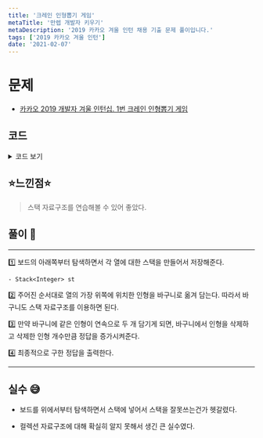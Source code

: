```yaml
---
title: '크레인 인형뽑기 게임'
metaTitle: '만렙 개발자 키우기'
metaDescription: '2019 카카오 겨울 인턴 채용 기출 문제 풀이입니다.'
tags: ['2019 카카오 겨울 인턴']
date: '2021-02-07'
---
```


# 문제

- [카카오 2019 개발자 겨울 인턴십. 1번 크레인 인형뽑기 게임](https://programmers.co.kr/learn/courses/30/lessons/64061?language=java)

## 코드

<details><summary> 코드 보기 </summary>

```java
import java.util.Scanner;
import java.util.Stack;

public class intern20191 {
    public static void main(String[] args) {
        Scanner sc = new Scanner(System.in);
        int n = sc.nextInt(), m = sc.nextInt();
        int [][] board = new int[n][n];
        for (int i = 0; i < n; i++) {
            for (int j = 0; j < n; j++) {
                board[i][j] = sc.nextInt();
            }
        }
        int moves[] = new int[m];
        for (int i = 0; i < m; i++) {
            moves[i] = sc.nextInt();
        }
        Solution solution = new Solution();
        System.out.println(solution.solution(board, moves));
    }
}

class Solution {
    public int solution(int[][] board, int[] moves) {
        int answer = 0, n = board.length, m = moves.length;
        Stack<Integer> bucket = new Stack<>();
        Stack<Integer> st[] = new Stack[n + 1];
        for (int i = 1; i <= n; i++) {
            st[i] = new Stack<>();
        }
        for (int i = n - 1; i >= 0; --i) {
            for (int j = 0; j < n; ++j) {
                if(board[i][j] != 0)
                    st[j + 1].push(board[i][j]);
            }
        }
        for (int i = 0; i < moves.length; i++) {
            int next = moves[i];
            if(st[next].isEmpty()) continue;
            int top = st[next].pop();
            if(!bucket.isEmpty() && bucket.peek() == top) {
                bucket.pop();
                answer += 2;
            }
            else bucket.add(top);
        }
        return answer;
    }
}
```

</details>

## ⭐️느낀점⭐️

> 스택 자료구조를 연습해볼 수 있어 좋았다.

## 풀이 📣

<hr/>

1️⃣ 보드의 아래쪽부터 탐색하면서 각 열에 대한 스택을 만들어서 저장해준다.

    - Stack<Integer> st

2️⃣ 주어진 순서대로 열의 가장 위쪽에 위치한 인형을 바구니로 옮겨 담는다. 따라서 바구니도 스택 자료구조를 이용하면 된다.

3️⃣ 만약 바구니에 같은 인형이 연속으로 두 개 담기게 되면, 바구니에서 인형을 삭제하고 삭제한 인형 개수만큼 정답을 증가시켜준다.

4️⃣ 최종적으로 구한 정답을 출력한다.

<hr/>

## 실수 😅

- 보드를 위에서부터 탐색하면서 스택에 넣어서 스택을 잘못쓰는건가 헷갈렸다.

- 컬렉션 자료구조에 대해 확실히 알지 못해서 생긴 큰 실수였다.
